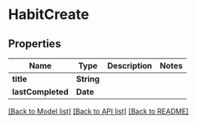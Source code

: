 # HabitCreate

## Properties
Name | Type | Description | Notes
------------ | ------------- | ------------- | -------------
**title** | **String** |  | 
**lastCompleted** | **Date** |  | 

[[Back to Model list]](../README.md#documentation-for-models) [[Back to API list]](../README.md#documentation-for-api-endpoints) [[Back to README]](../README.md)


